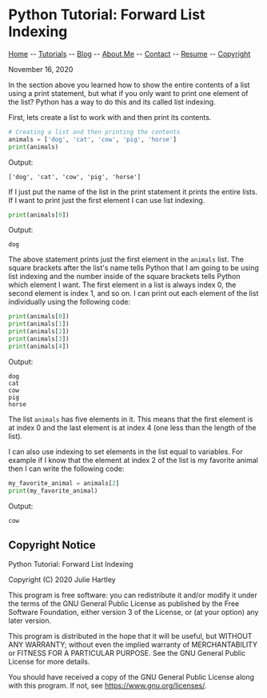 # Python Tutorial: Forward List Indexing

[Home](../../README.md) -- [Tutorials](../../Tutorials/README.md) -- [Blog](../../Blog/README.md) -- [About Me](../../aboutme.md) -- [Contact](../../contactme.md) -- [Resume](../../Resume.pdf) -- [Copyright](../../copyright.md)

November 16, 2020


In the section above you learned how to show the entire contents of a list using a print statement, but what if you only want to print one element of the list?  Python has a way to do this and its called list indexing.

First, lets create a list to work with and then print its contents.

``` python
# Creating a list and then printing the contents
animals = ['dog', 'cat', 'cow', 'pig', 'horse']
print(animals)
```

Output:
```
['dog', 'cat', 'cow', 'pig', 'horse']
```

If I just put the name of the list in the print statement it prints the entire lists.  If I want to print just the first element I can use list indexing.

``` python
print(animals[0])
```

Output:
```
dog
```

The above statement prints just the first element in the `animals` list.  The square brackets after the list's name tells Python that I am going to be using list indexing and the number inside of the square brackets tells Python which element I want.  The first element in a list is always index 0, the second element is index 1, and so on.  I can print out each element of the list individually using the following code:

``` python
print(animals[0])
print(animals[1])
print(animals[2])
print(animals[3])
print(animals[4])
```

Output:
```
dog
cat
cow
pig
horse
```

The list `animals` has five elements in it.  This means that the first element is at index 0 and the last element is at index 4 (one less than the length of the list).

I can also use indexing to set elements in the list equal to variables.  For example if I know that the element at index 2 of the list is my favorite animal then I can write the following code:

``` python
my_favorite_animal = animals[2]
print(my_favorite_animal)
```

Output:
```
cow
```

## Copyright Notice

Python Tutorial: Forward List Indexing

Copyright (C) 2020  Julie Hartley

This program is free software: you can redistribute it and/or modify
it under the terms of the GNU General Public License as published by
the Free Software Foundation, either version 3 of the License, or
(at your option) any later version.

This program is distributed in the hope that it will be useful,
but WITHOUT ANY WARRANTY; without even the implied warranty of
MERCHANTABILITY or FITNESS FOR A PARTICULAR PURPOSE.  See the
GNU General Public License for more details.

You should have received a copy of the GNU General Public License
along with this program.  If not, see <https://www.gnu.org/licenses/>.
